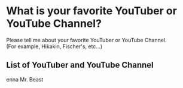 # What is your favorite YouTuber or YouTube Channel?
Please tell me about your favorite YouTuber or YouTube Channel.  
(For example, Hikakin, Fischer's, etc...)

## List of YouTuber and YouTube Channel
enna
Mr. Beast
